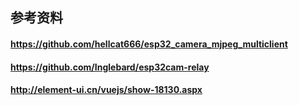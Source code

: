 ## 参考资料

#### https://github.com/hellcat666/esp32_camera_mjpeg_multiclient

#### https://github.com/Inglebard/esp32cam-relay

#### http://element-ui.cn/vuejs/show-18130.aspx

